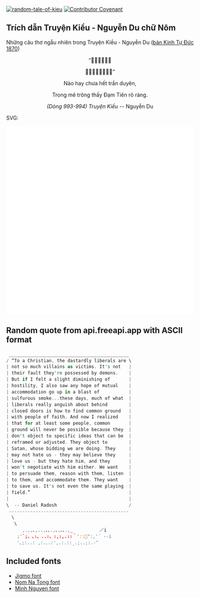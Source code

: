 [![random-tale-of-kieu](https://github.com/huuquyet/random-tale-of-kieu/actions/workflows/random-tale-of-kieu.yml/badge.svg)](https://github.com/huuquyet/random-tale-of-kieu/actions/workflows/random-tale-of-kieu.yml)
[![Contributor Covenant](https://img.shields.io/badge/Contributor%20Covenant-2.1-4baaaa.svg)](.github/CODE_OF_CONDUCT.md "Contributor Covenant 2.1")

## Trích dẫn Truyện Kiều - Nguyễn Du chữ Nôm

Những câu thơ ngẫu nhiên trong Truyện Kiều - Nguyễn Du ([bản Kinh Tự Đức 1870](https://vi.wikisource.org/wiki/Truy%E1%BB%87n_Ki%E1%BB%81u_(b%E1%BA%A3n_Kinh_T%E1%BB%B1_%C4%90%E1%BB%A9c_1870)))

<div align="center">
<!-- START_KIEU -->
      <p class="nom">“󰅹𫨩渚歇塵緣</p>
      <p class="nom">𥪝迷𬂙𧡊淡仙𤑟𤉜”</p>
      <p class="quocngu">Nào hay chưa hết trần duyên,</p>
      <p class="quocngu">Trong mê trông thấy Đạm Tiên rõ ràng.</p>
      <p class="author"><i>(Dòng 993-994) Truyện Kiều</i> -- Nguyễn Du</p>
<!-- END_KIEU -->
</div>

SVG:

<div align="center">
  <img src="./assets/random-kieu.svg" alt="The Tale of Kieu - Nguyen Du">
</div>

## Random quote from api.freeapi.app with ASCII format

<!-- START_QUOTE -->
```rust
 _____________________________________________
/ “To a Christian, the dastardly liberals are \
| not so much villains as victims. It's not   |
| their fault they're possessed by demons.    |
| But if I felt a slight diminishing of       |
| hostility, I also saw any hope of mutual    |
| accommodation go up in a blast of           |
| sulfurous smoke...these days, much of what  |
| liberals really anguish about behind        |
| closed doors is how to find common ground   |
| with people of faith. And now I realized    |
| that for at least some people, common       |
| ground will never be possible because they  |
| don't object to specific ideas that can be  |
| reframed or adjusted. They object to        |
| Satan, whose bidding we are doing. They     |
| may not hate us - they may believe they     |
| love us - but they hate him, and they       |
| won't negotiate with him either. We want    |
| to persuade them, reason with them, listen  |
| to them, and accommodate them. They want    |
| to save us. It's not even the same playing  |
| field.”                                     |
|                                             |
\  -- Daniel Radosh                           /
 ---------------------------------------------
  \
   \
      ,.,,､,..,､､.,､,､､.,_          ／i
    ;'`;、､:、..:、:,:,.::｀'::ﾞ":,'´ --i
    '､;:..: ,:.､.:',.:.::_.;..;:.‐'ﾞ

```
<!-- END_QUOTE -->

## Included fonts

- [Jigmo font](https://github.com/kamichikoichi/jigmo)
- [Nom Na Tong font](https://github.com/nomfoundation/font)
- [Minh Nguyen font](https://github.com/TKYKmori/Minh-Nguyen)

